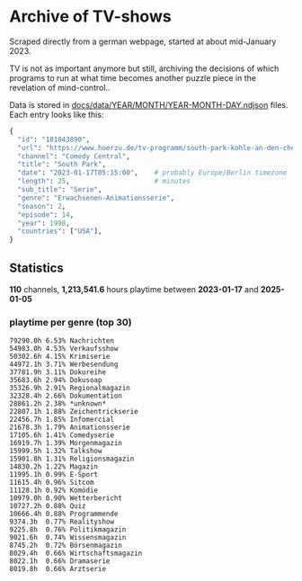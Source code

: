 # Archive of TV-shows

Scraped directly from a german webpage, started at about mid-January 2023.

TV is not as important anymore but still, archiving the decisions of which programs to run at what time
becomes another puzzle piece in the revelation of mind-control.. 

Data is stored in [docs/data/YEAR/MONTH/YEAR-MONTH-DAY.ndjson](docs/data/) files. 
Each entry looks like this:

```python
{
  "id": "181043890", 
  "url": "https://www.hoerzu.de/tv-programm/south-park-kohle-an-den-chefkoch/bid_181043890/", 
  "channel": "Comedy Central", 
  "title": "South Park", 
  "date": "2023-01-17T05:15:00",    # probably Europe/Berlin timezone 
  "length": 25,                     # minutes 
  "sub_title": "Serie", 
  "genre": "Erwachsenen-Animationsserie", 
  "season": 2, 
  "episode": 14, 
  "year": 1998, 
  "countries": ["USA"],
}
```

## Statistics

**110** channels, **1,213,541.6** hours playtime between **2023-01-17** and **2025-01-05**


### playtime per genre (top 30)

    79290.0h 6.53% Nachrichten
    54983.0h 4.53% Verkaufsshow
    50302.6h 4.15% Krimiserie
    44972.1h 3.71% Werbesendung
    37781.9h 3.11% Dokureihe
    35683.6h 2.94% Dokusoap
    35326.9h 2.91% Regionalmagazin
    32328.4h 2.66% Dokumentation
    28861.2h 2.38% *unknown*
    22807.1h 1.88% Zeichentrickserie
    22456.7h 1.85% Infomercial
    21678.3h 1.79% Animationsserie
    17105.6h 1.41% Comedyserie
    16919.7h 1.39% Morgenmagazin
    15999.5h 1.32% Talkshow
    15901.8h 1.31% Religionsmagazin
    14830.2h 1.22% Magazin
    11995.1h 0.99% E-Sport
    11615.4h 0.96% Sitcom
    11128.1h 0.92% Komödie
    10979.0h 0.90% Wetterbericht
    10727.2h 0.88% Quiz
    10666.4h 0.88% Programmende
    9374.3h  0.77% Realityshow
    9225.8h  0.76% Politikmagazin
    9021.6h  0.74% Wissensmagazin
    8745.2h  0.72% Börsenmagazin
    8029.4h  0.66% Wirtschaftsmagazin
    8022.1h  0.66% Dramaserie
    8019.8h  0.66% Arztserie
